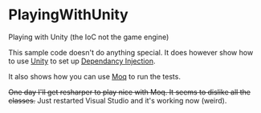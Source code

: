 # PlayingWithUnity
Playing with Unity (the IoC not the game engine)

This sample code doesn't do anything special. It does however show how to use [Unity](http://unity.codeplex.com/) to set up [Dependancy Injection](http://en.wikipedia.org/wiki/Dependency_injection).

It also shows how you can use [Moq](https://github.com/Moq/moq4) to run the tests.

~~One day I'll get resharper to play nice with Moq. It seems to dislike all the classes.~~ Just restarted Visual Studio and it's working now (weird).